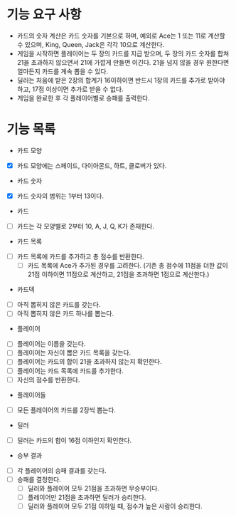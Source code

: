 # 기능 요구 사항
- 카드의 숫자 계산은 카드 숫자를 기본으로 하며, 예외로 Ace는 1 또는 11로 계산할 수 있으며, King, Queen, Jack은 각각 10으로 계산한다.
- 게임을 시작하면 플레이어는 두 장의 카드를 지급 받으며, 두 장의 카드 숫자를 합쳐 21을 초과하지 않으면서 21에 가깝게 만들면 이긴다. 21을 넘지 않을 경우 원한다면 얼마든지 카드를 계속 뽑을 수 있다.
- 딜러는 처음에 받은 2장의 합계가 16이하이면 반드시 1장의 카드를 추가로 받아야 하고, 17점 이상이면 추가로 받을 수 없다.
- 게임을 완료한 후 각 플레이어별로 승패를 출력한다.

# 기능 목록
- 카드 모양
- [x] 카드 모양에는 스페이드, 다이아몬드, 하트, 클로버가 있다.

- 카드 숫자
- [x] 카드 숫자의 범위는 1부터 13이다.

- 카드
- [ ] 카드는 각 모양별로 2부터 10, A, J, Q, K가 존재한다.

- 카드 목록
- [ ] 카드 목록에 카드를 추가하고 총 점수를 반환한다.
  - [ ] 카드 목록에 Ace가 추가된 경우를 고려한다. (기존 총 점수에 11점을 더한 값이 21점 이하이면 11점으로 계산하고, 21점을 초과하면 1점으로 계산한다.)

- 카드덱
- [ ] 아직 뽑히지 않은 카드를 갖는다.
- [ ] 아직 뽑히지 않은 카드 하나를 뽑는다.

- 플레이어
- [ ] 플레이어는 이름을 갖는다.
- [ ] 플레이어는 자신이 뽑은 카드 목록을 갖는다.
- [ ] 플레이어는 카드의 합이 21을 초과하지 않는지 확인한다.
- [ ] 플레이어는 카드 목록에 카드를 추가한다.
- [ ] 자신의 점수를 반환한다.

- 플레이어들
- [ ] 모든 플레이어의 카드를 2장씩 뽑는다.

- 딜러
- [ ] 딜러는 카드의 합이 16점 이하인지 확인한다.

- 승부 결과
- [ ] 각 플레이어의 승패 결과를 갖는다.
- [ ] 승패를 결정한다.
  - [ ] 딜러와 플레이어 모두 21점을 초과하면 무승부이다.
  - [ ] 플레이어만 21점을 초과하면 딜러가 승리한다.
  - [ ] 딜러와 플레이어 모두 21점 이하일 때, 점수가 높은 사람이 승리한다.
